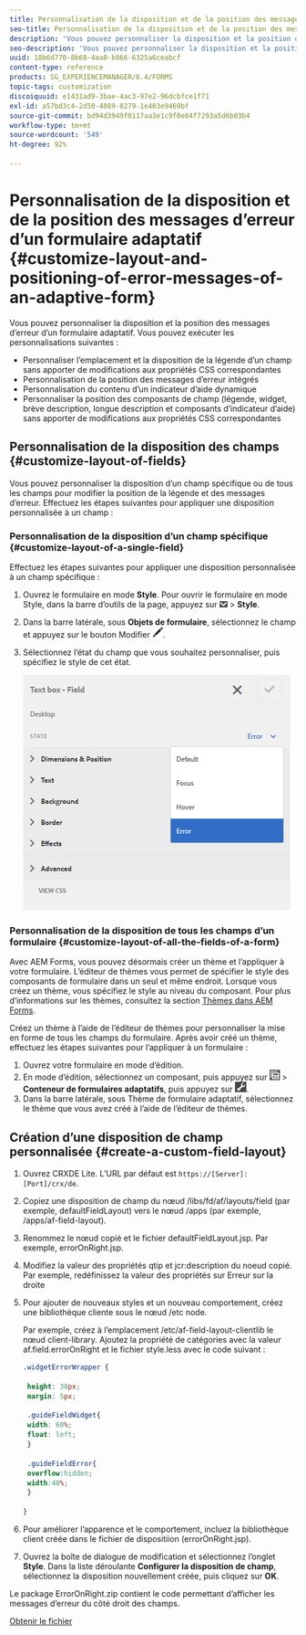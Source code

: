 ```yaml
---
title: Personnalisation de la disposition et de la position des messages d’erreur d’un formulaire adaptatif
seo-title: Personnalisation de la disposition et de la position des messages d’erreur d’un formulaire adaptatif
description: 'Vous pouvez personnaliser la disposition et la position des messages d’erreur d’un formulaire adaptatif. '
seo-description: 'Vous pouvez personnaliser la disposition et la position des messages d’erreur d’un formulaire adaptatif. '
uuid: 18b6d770-8b68-4aa0-b866-6325a6ceabcf
content-type: reference
products: SG_EXPERIENCEMANAGER/6.4/FORMS
topic-tags: customization
discoiquuid: e1431ad9-3bae-4ac3-97e2-96dcbfce1f71
exl-id: a57bd3c4-2d50-4089-8279-1e403e9469bf
source-git-commit: bd94d3949f0117aa3e1c9f0e84f7293a5d6b03b4
workflow-type: tm+mt
source-wordcount: '549'
ht-degree: 92%

---
```


# Personnalisation de la disposition et de la position des messages d’erreur d’un formulaire adaptatif {#customize-layout-and-positioning-of-error-messages-of-an-adaptive-form}

Vous pouvez personnaliser la disposition et la position des messages d’erreur d’un formulaire adaptatif. Vous pouvez exécuter les personnalisations suivantes :

* Personnaliser l’emplacement et la disposition de la légende d’un champ sans apporter de modifications aux propriétés CSS correspondantes
* Personnalisation de la position des messages d’erreur intégrés
* Personnalisation du contenu d’un indicateur d’aide dynamique
* Personnaliser la position des composants de champ (légende, widget, brève description, longue description et composants d’indicateur d’aide) sans apporter de modifications aux propriétés CSS correspondantes

## Personnalisation de la disposition des champs {#customize-layout-of-fields}

Vous pouvez personnaliser la disposition d’un champ spécifique ou de tous les champs pour modifier la position de la légende et des messages d’erreur. Effectuez les étapes suivantes pour appliquer une disposition personnalisée à un champ :

### Personnalisation de la disposition d’un champ spécifique  {#customize-layout-of-a-single-field}

Effectuez les étapes suivantes pour appliquer une disposition personnalisée à un champ spécifique :

1. Ouvrez le formulaire en mode **Style**. Pour ouvrir le formulaire en mode Style, dans la barre d’outils de la page, appuyez sur ![menu déroulant de la zone de travail](assets/canvas-drop-down.png) > **Style**.
1. Dans la barre latérale, sous **Objets de formulaire**, sélectionnez le champ et appuyez sur le bouton Modifier ![edit-button](assets/edit-button.png).
1. Sélectionnez l’état du champ que vous souhaitez personnaliser, puis spécifiez le style de cet état.

   ![Spécification du style intégré d’un champ](assets/edit-error-state.png)

### Personnalisation de la disposition de tous les champs d’un formulaire {#customize-layout-of-all-the-fields-of-a-form}

Avec AEM Forms, vous pouvez désormais créer un thème et l’appliquer à votre formulaire. L’éditeur de thèmes vous permet de spécifier le style des composants de formulaire dans un seul et même endroit. Lorsque vous créez un thème, vous spécifiez le style au niveau du composant. Pour plus d’informations sur les thèmes, consultez la section [Thèmes dans AEM Forms](/help/forms/using/themes.md).

Créez un thème à l’aide de l’éditeur de thèmes pour personnaliser la mise en forme de tous les champs du formulaire. Après avoir créé un thème, effectuez les étapes suivantes pour l’appliquer à un formulaire :

1. Ouvrez votre formulaire en mode d’édition.
1. En mode d’édition, sélectionnez un composant, puis appuyez sur ![field-level](assets/field-level.png) > **Conteneur de formulaires adaptatifs**, puis appuyez sur ![cmppr](assets/cmppr.png).
1. Dans la barre latérale, sous Thème de formulaire adaptatif, sélectionnez le thème que vous avez créé à l’aide de l’éditeur de thèmes.

## Création d’une disposition de champ personnalisée  {#create-a-custom-field-layout}

1. Ouvrez CRXDE Lite. L’URL par défaut est `https://[Server]:[Port]/crx/de`.
1. Copiez une disposition de champ du nœud /libs/fd/af/layouts/field (par exemple, defaultFieldLayout) vers le nœud /apps (par exemple, /apps/af-field-layout).
1. Renommez le nœud copié et le fichier defaultFieldLayout.jsp. Par exemple, errorOnRight.jsp.

1. Modifiez la valeur des propriétés qtip et jcr:description du noeud copié. Par exemple, redéfinissez la valeur des propriétés sur Erreur sur la droite

1. Pour ajouter de nouveaux styles et un nouveau comportement, créez une bibliothèque cliente sous le nœud /etc node.

   Par exemple, créez à l’emplacement /etc/af-field-layout-clientlib le nœud client-library. Ajoutez la propriété de catégories avec la valeur af.field.errorOnRight et le fichier style.less avec le code suivant :

   ```css
   .widgetErrorWrapper {
   
    height: 38px;
    margin: 5px;
   
    .guideFieldWidget{
    width: 60%;
    float: left; 
    }
   
    .guideFieldError{
    overflow:hidden;
    width:40%; 
    }
   
   }
   ```

1. Pour améliorer l’apparence et le comportement, incluez la bibliothèque client créée dans le fichier de dispositiion (errorOnRight.jsp).
1. Ouvrez la boîte de dialogue de modification et sélectionnez l’onglet **Style**. Dans la liste déroulante **Configurer la disposition de champ**, sélectionnez la disposition nouvellement créée, puis cliquez sur **OK**.

Le package ErrorOnRight.zip contient le code permettant d’afficher les messages d’erreur du côté droit des champs.

[Obtenir le fichier](assets/erroronright.zip)
